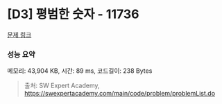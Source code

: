 # [D3] 평범한 숫자 - 11736 

[문제 링크](https://swexpertacademy.com/main/code/problem/problemDetail.do?contestProbId=AXhh-H-KwUcDFARQ) 

### 성능 요약

메모리: 43,904 KB, 시간: 89 ms, 코드길이: 238 Bytes



> 출처: SW Expert Academy, https://swexpertacademy.com/main/code/problem/problemList.do